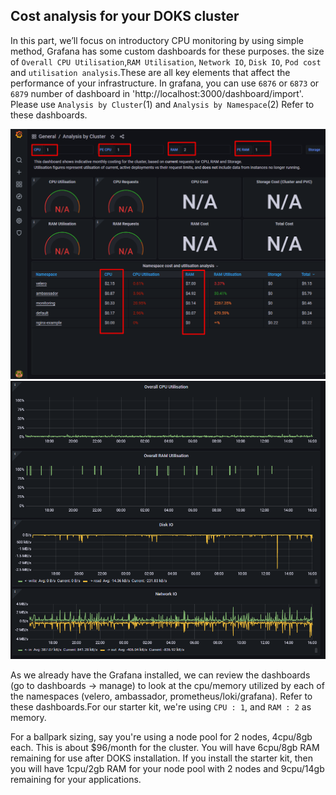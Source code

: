 ## Cost analysis for your DOKS cluster<a name="COST"></a>

In this part, we’ll focus on introductory CPU monitoring by using simple method, Grafana has some custom dashboards for these purposes.  the size of `Overall CPU Utilisation`,`RAM Utilisation`, `Network IO`, `Disk IO`, `Pod cost` and `utilisation analysis`.These are all key elements that affect the performance of your infrastructure. In grafana, you can use  `6876` or `6873` or `6879` number of dashboard in 'http://localhost:3000/dashboard/import'. Please use `Analysis by Cluster`(1) and `Analysis by Namespace`(2) Refer to these dashboards.

![Dashboard-Cost-CPU-Monitoring](../images/monitoring_cpu_ram_cost.png)
![Dashboard-Cost-CPU-Monitoring-Graph](../images/monitoring_cpu_ram_cost_charts.png)


As we already have the Grafana installed, we can review the dashboards (go to dashboards -> manage) to look at the cpu/memory utilized by each of the namespaces (velero, ambassador, prometheus/loki/grafana). 
Refer to these dashboards.For our starter kit, we're using  `CPU : 1`, and `RAM : 2` as memory. 

For a ballpark sizing, say you're using a node pool for 2 nodes, 4cpu/8gb each. This is about $96/month for the cluster. You will have 6cpu/8gb RAM remaining for use after DOKS installation. If you install the starter kit, then you will have 1cpu/2gb RAM for your node pool with 2 nodes and 9cpu/14gb remaining for your applications.